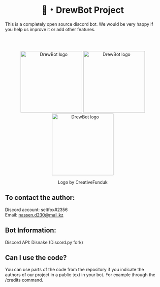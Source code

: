 <h1 align="center">🦊・DrewBot Project</h1>
This is a completely open source discord bot. We would be very happy if you help us improve it or add other features.

<br></br>
<p align="center">
<img width=200px src="https://media.discordapp.net/attachments/1012635564719230976/1105059223794098207/a76823b8ed3b626c.png?width=527&height=527" alt="DrewBot logo">
<img width=200px src="https://media.discordapp.net/attachments/1012635564719230976/1105059224033181746/33b49567c7138dda.png?width=527&height=527" alt="DrewBot logo">
<img width=200px src="https://media.discordapp.net/attachments/1012635564719230976/1105059223508881488/logopng.png?width=527&height=527" alt="DrewBot logo">
</p>
<p align="center">Logo by CreativeFunduk</p>

## To contact the author:
Discord account: seltfox#2356\
Email: nassen.d230@mail.kz

## Bot Information:
Discord API: Disnake (Discord.py fork)

## Can I use the code?
You can use parts of the code from the repository if you indicate the authors of our project in a public text in your bot. For example through the /credits command.
